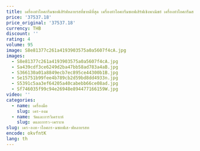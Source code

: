 ```yaml
---
title: เครื่องทําไอศกรีมซอฟเสิร์ฟหลายรสที่ขายดีที่สุด เครื่องทําไอศกรีมซอฟเสิร์ฟเชิงพาณิชย์ เครื่องทําไอศกรีมสามรส
price: '37537.18'
price_original: '37537.18'
currency: THB
discount: ''
rating: 4
volume: 95
image: S8e81377c261a4193903575a0a5607f4cA.jpg
images:
  - S8e81377c261a4193903575a0a5607f4cA.jpg
  - Sa439cdf3ce6249d2ba47bb58ad783a4aB.jpg
  - S366130a01a8849ecb7ec895ce44300b1B.jpg
  - Se15751b99fee4b789cb2d59bd8dd4933n.jpg
  - S5391c5aa3ef64205a40cabebb66ce08ad.jpg
  - Sf746035f99c94e26948e894477166159W.jpg
video: ''
categories:
  - name: เครื่องมือ
    slug: เคร-องม
  - name: วัดและการวิเคราะห์
    slug: ดและการว-เคราะห
slug: เคร-องท-าไอศกร-มซอฟเส-ฟหลายรสท
encode: okvfntK
lang: th
---
```

  